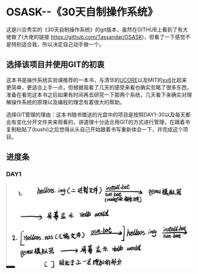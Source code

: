 # OSASK--《30天自制操作系统》
 
这是川合秀实的《30天自制操作系统》的git版本，虽然在GITHUB上看到了有大佬做了(大佬的链接 <https://github.com/Tassandar/OSASK>)，但看了一下感觉不是特别适合我，所以决定自己动手做一个。

## 选择该项目并使用GIT的初衷

这本书是操作系统实验课推荐的一本书，与清华的[UCORE](https://github.com/chyyuu/ucoreosdocs)以及MIT的[xv6](https://github.com/mit-pdos/xv6-public)比起来更简单，更适合上手一点，但根据我看了几天的感受来看也确实忽略了很多东西，准备在看完这本书之后如果有时间再去研究一下那两个系统，几天看下来确实对理解操作系统的原理以及编程的理念有着很大的帮助。

选择GIT管理的理由：这本书随书赠送的光盘中的项目是按照DAY1-30以及每天都会有变化分开文件夹来观看的，讲道理十分适合用GIT的方式进行管理，在跟着书复制粘贴了(bushi)之后觉得从头自己开始跟着书写重新体会一下，并完成这个项目。

## 进度条

### DAY1

![图 1](images/440689665608e80f5f4d5febaf4e74109a192089475075baa6fd261e7b74cddd.png)  
